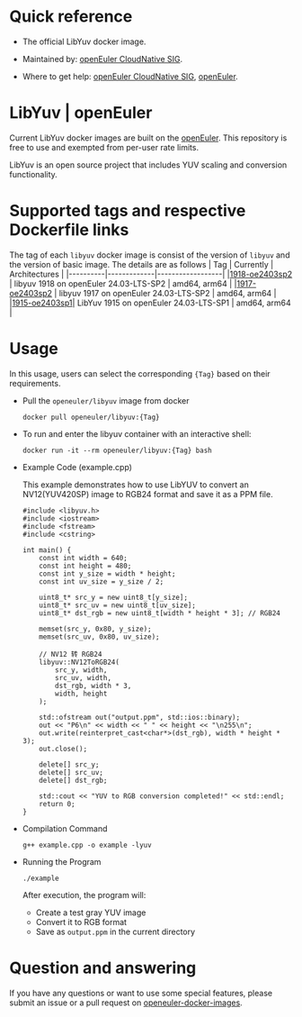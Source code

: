 # Quick reference

- The official LibYuv docker image.

- Maintained by: [openEuler CloudNative SIG](https://gitee.com/openeuler/cloudnative).

- Where to get help: [openEuler CloudNative SIG](https://gitee.com/openeuler/cloudnative), [openEuler](https://gitee.com/openeuler/community).

# LibYuv | openEuler
Current LibYuv docker images are built on the [openEuler](https://repo.openeuler.org/). This repository is free to use and exempted from per-user rate limits.

LibYuv is an open source project that includes YUV scaling and conversion functionality.

# Supported tags and respective Dockerfile links
The tag of each `libyuv` docker image is consist of the version of `libyuv` and the version of basic image. The details are as follows
|    Tag   |  Currently  |   Architectures  |
|----------|-------------|------------------|
|[1918-oe2403sp2](https://gitee.com/openeuler/openeuler-docker-images/blob/master/Others/libyuv/1918/24.03-lts-sp2/Dockerfile) | libyuv 1918 on openEuler 24.03-LTS-SP2 | amd64, arm64 |
|[1917-oe2403sp2](https://gitee.com/openeuler/openeuler-docker-images/blob/master/Others/libyuv/1917/24.03-lts-sp2/Dockerfile) | libyuv 1917 on openEuler 24.03-LTS-SP2 | amd64, arm64 |
|[1915-oe2403sp1](https://gitee.com/openeuler/openeuler-docker-images/blob/master/Others/libyuv/1915/24.03-lts-sp1/Dockerfile)| LibYuv 1915 on openEuler 24.03-LTS-SP1 | amd64, arm64 |

# Usage
In this usage, users can select the corresponding `{Tag}` based on their requirements.

- Pull the `openeuler/libyuv` image from docker

	```
	docker pull openeuler/libyuv:{Tag}
	```

- To run and enter the libyuv container with an interactive shell:

	```
	docker run -it --rm openeuler/libyuv:{Tag} bash
	```
 
- Example Code (example.cpp)
    
    This example demonstrates how to use LibYUV to convert an NV12(YUV420SP) image to RGB24 format and save it as a PPM file.

    ```
	#include <libyuv.h>
    #include <iostream>
    #include <fstream>
    #include <cstring>
    
    int main() {
        const int width = 640;
        const int height = 480;
        const int y_size = width * height;
        const int uv_size = y_size / 2;
        
        uint8_t* src_y = new uint8_t[y_size];
        uint8_t* src_uv = new uint8_t[uv_size];
        uint8_t* dst_rgb = new uint8_t[width * height * 3]; // RGB24
        
        memset(src_y, 0x80, y_size);
        memset(src_uv, 0x80, uv_size);
        
        // NV12 转 RGB24
        libyuv::NV12ToRGB24(
            src_y, width,
            src_uv, width,
            dst_rgb, width * 3,
            width, height
        );
        
        std::ofstream out("output.ppm", std::ios::binary);
        out << "P6\n" << width << " " << height << "\n255\n";
        out.write(reinterpret_cast<char*>(dst_rgb), width * height * 3);
        out.close();
  
        delete[] src_y;
        delete[] src_uv;
        delete[] dst_rgb;
        
        std::cout << "YUV to RGB conversion completed!" << std::endl;
        return 0;
    }
    ```
  
- Compilation Command

    ```
    g++ example.cpp -o example -lyuv
	```
    
- Running the Program

    ```
    ./example
    ```
    After execution, the program will:
    * Create a test gray YUV image
    * Convert it to RGB format
    * Save as `output.ppm` in the current directory
 
# Question and answering
If you have any questions or want to use some special features, please submit an issue or a pull request on [openeuler-docker-images](https://gitee.com/openeuler/openeuler-docker-images).